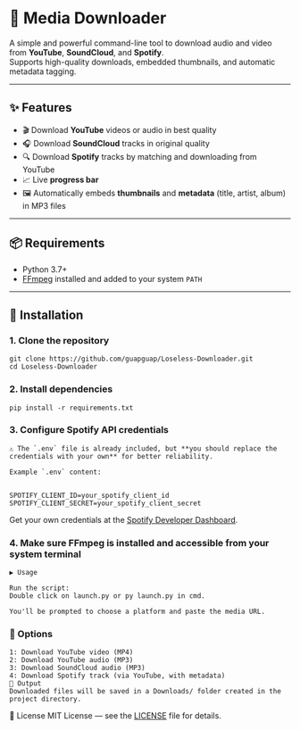 # 🎵 Media Downloader

A simple and powerful command-line tool to download audio and video from **YouTube**, **SoundCloud**, and **Spotify**.  
Supports high-quality downloads, embedded thumbnails, and automatic metadata tagging.

---

## ✨ Features

- 🎬 Download **YouTube** videos or audio in best quality
- 🎧 Download **SoundCloud** tracks in original quality
- 🔍 Download **Spotify** tracks by matching and downloading from YouTube
- 📈 Live **progress bar**
- 🖼️ Automatically embeds **thumbnails** and **metadata** (title, artist, album) in MP3 files

---

## 📦 Requirements

- Python 3.7+
- [FFmpeg](https://ffmpeg.org/) installed and added to your system `PATH`

---

## 🚀 Installation

### 1. Clone the repository
```
git clone https://github.com/guapguap/Loseless-Downloader.git
cd Loseless-Downloader
```
### 2. Install dependencies
```
pip install -r requirements.txt
```
### 3. Configure Spotify API credentials
```
⚠️ The `.env` file is already included, but **you should replace the credentials with your own** for better reliability.

Example `.env` content:


SPOTIFY_CLIENT_ID=your_spotify_client_id
SPOTIFY_CLIENT_SECRET=your_spotify_client_secret
```
Get your own credentials at the [Spotify Developer Dashboard](https://developer.spotify.com/dashboard/applications).

### 4. Make sure FFmpeg is installed and accessible from your system terminal
```
▶️ Usage

Run the script:
Double click on launch.py or py launch.py in cmd.

You'll be prompted to choose a platform and paste the media URL.
```
### 🧭 Options
```
1: Download YouTube video (MP4)
2: Download YouTube audio (MP3)
3: Download SoundCloud audio (MP3)
4: Download Spotify track (via YouTube, with metadata)
📁 Output
Downloaded files will be saved in a Downloads/ folder created in the project directory.
```
📄 License
MIT License — see the [LICENSE](./LICENSE) file for details.
